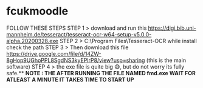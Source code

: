 # fcukmoodle
FOLLOW THESE STEPS
 STEP 1 > download and run this https://digi.bib.uni-mannheim.de/tesseract/tesseract-ocr-w64-setup-v5.0.0-alpha.20200328.exe
 STEP 2 > C:\Program Files\Tesseract-OCR while install check the path 
 STEP 3 > Then download this file https://drive.google.com/file/d/14ZW-8gHop9UGhoPPL8SgdNS3kyEPlrP8/view?usp=sharing (this is the main software)
 STEP 4 > the exe file is quite big 😅, but do not worry its fully safe.**
**NOTE : THE AFTER RUNNING THE FILE NAMED fmd.exe WAIT FOR ATLEAST A MINUTE IT TAKES TIME TO START UP** 

